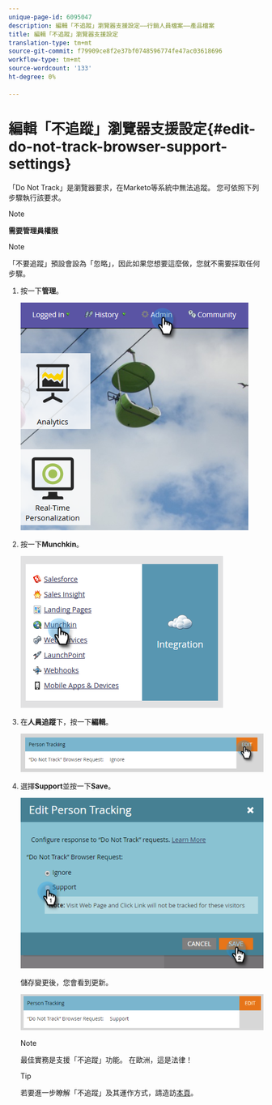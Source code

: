 ```yaml
---
unique-page-id: 6095047
description: 編輯「不追蹤」瀏覽器支援設定——行銷人員檔案——產品檔案
title: 編輯「不追蹤」瀏覽器支援設定
translation-type: tm+mt
source-git-commit: f79909ce8f2e37bf0748596774fe47ac03618696
workflow-type: tm+mt
source-wordcount: '133'
ht-degree: 0%

---
```



# 編輯「不追蹤」瀏覽器支援設定{#edit-do-not-track-browser-support-settings}

「Do Not Track」是瀏覽器要求，在Marketo等系統中無法追蹤。 您可依照下列步驟執行該要求。

>[!NOTE]
>
>**需要管理員權限**

>[!NOTE]
>
>「不要追蹤」預設會設為「忽略」，因此如果您想要這麼做，您就不需要採取任何步驟。

1. 按一下&#x200B;**管理**。

   ![](assets/one.png)

1. 按一下&#x200B;**Munchkin**。

   ![](assets/two.png)

1. 在&#x200B;**人員追蹤**&#x200B;下，按一下&#x200B;**編輯**。

   ![](assets/three-2.png)

1. 選擇&#x200B;**Support**&#x200B;並按一下&#x200B;**Save**。

   ![](assets/four-1.png)

   儲存變更後，您會看到更新。

   ![](assets/five-1.png)

   >[!NOTE]
   >
   >最佳實務是支援「不追蹤」功能。 在歐洲，這是法律！

   >[!TIP]
   >
   >若要進一步瞭解「不追蹤」及其運作方式，請造訪[本頁](https://en.wikipedia.org/wiki/Do_Not_Track)。
